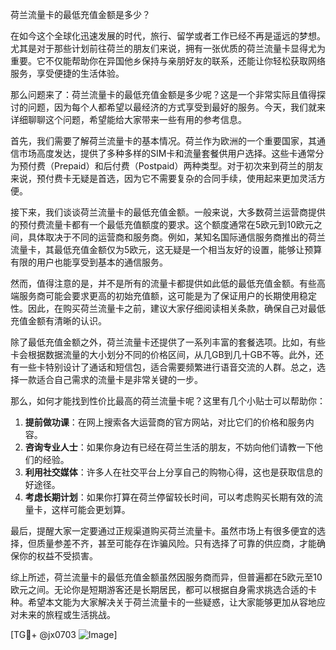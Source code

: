 荷兰流量卡的最低充值金额是多少？

在如今这个全球化迅速发展的时代，旅行、留学或者工作已经不再是遥远的梦想。尤其是对于那些计划前往荷兰的朋友们来说，拥有一张优质的荷兰流量卡显得尤为重要。它不仅能帮助你在异国他乡保持与亲朋好友的联系，还能让你轻松获取网络服务，享受便捷的生活体验。

那么问题来了：荷兰流量卡的最低充值金额是多少呢？这是一个非常实际且值得探讨的问题，因为每个人都希望以最经济的方式享受到最好的服务。今天，我们就来详细聊聊这个问题，希望能给大家带来一些有用的参考信息。

首先，我们需要了解荷兰流量卡的基本情况。荷兰作为欧洲的一个重要国家，其通信市场高度发达，提供了多种多样的SIM卡和流量套餐供用户选择。这些卡通常分为预付费（Prepaid）和后付费（Postpaid）两种类型。对于初次来到荷兰的朋友来说，预付费卡无疑是首选，因为它不需要复杂的合同手续，使用起来更加灵活方便。

接下来，我们谈谈荷兰流量卡的最低充值金额。一般来说，大多数荷兰运营商提供的预付费流量卡都有一个最低充值额度的要求。这个额度通常在5欧元到10欧元之间，具体取决于不同的运营商和服务商。例如，某知名国际通信服务商推出的荷兰流量卡，其最低充值金额仅为5欧元，这无疑是一个相当友好的设置，能够让预算有限的用户也能享受到基本的通信服务。

然而，值得注意的是，并不是所有的流量卡都提供如此低的最低充值金额。有些高端服务商可能会要求更高的初始充值额，这可能是为了保证用户的长期使用稳定性。因此，在购买荷兰流量卡之前，建议大家仔细阅读相关条款，确保自己对最低充值金额有清晰的认识。

除了最低充值金额之外，荷兰流量卡还提供了一系列丰富的套餐选项。比如，有些卡会根据数据流量的大小划分不同的价格区间，从几GB到几十GB不等。此外，还有一些卡特别设计了通话和短信包，适合需要频繁进行语音交流的人群。总之，选择一款适合自己需求的流量卡是非常关键的一步。

那么，如何才能找到性价比最高的荷兰流量卡呢？这里有几个小贴士可以帮助你：

1. **提前做功课**：在网上搜索各大运营商的官方网站，对比它们的价格和服务内容。
2. **咨询专业人士**：如果你身边有已经在荷兰生活的朋友，不妨向他们请教一下他们的经验。
3. **利用社交媒体**：许多人在社交平台上分享自己的购物心得，这也是获取信息的好途径。
4. **考虑长期计划**：如果你打算在荷兰停留较长时间，可以考虑购买长期有效的流量卡，这样可能会更划算。

最后，提醒大家一定要通过正规渠道购买荷兰流量卡。虽然市场上有很多便宜的选择，但质量参差不齐，甚至可能存在诈骗风险。只有选择了可靠的供应商，才能确保你的权益不受损害。

综上所述，荷兰流量卡的最低充值金额虽然因服务商而异，但普遍都在5欧元至10欧元之间。无论你是短期游客还是长期居民，都可以根据自身需求挑选合适的卡种。希望本文能为大家解决关于荷兰流量卡的一些疑惑，让大家能够更加从容地应对未来的旅程或生活挑战。

[TG💪+ @jx0703 ![Image](https://github.com/user-attachments/assets/dbca1d08-cadb-493c-b0ec-ad6f7a83f270)]